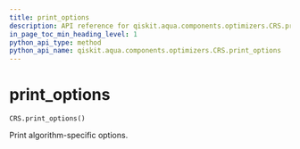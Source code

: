 ```yaml
---
title: print_options
description: API reference for qiskit.aqua.components.optimizers.CRS.print_options
in_page_toc_min_heading_level: 1
python_api_type: method
python_api_name: qiskit.aqua.components.optimizers.CRS.print_options
---
```


# print\_options

<span id="qiskit.aqua.components.optimizers.CRS.print_options" />

`CRS.print_options()`

Print algorithm-specific options.

